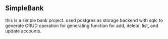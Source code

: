 ## SimpleBank  
this is a simple bank project. used postgres as storage backend with sqlc to generate CRUD operation for generating function for add, delete, list, and update accounts.
